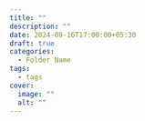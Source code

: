 ```yaml
---
title: ""
description: ""
date: 2024-09-16T17:00:00+05:30
draft: true
categories:
  - Folder Name
tags:
  - tags
cover:
  image: ""
  alt: ""
---
```

